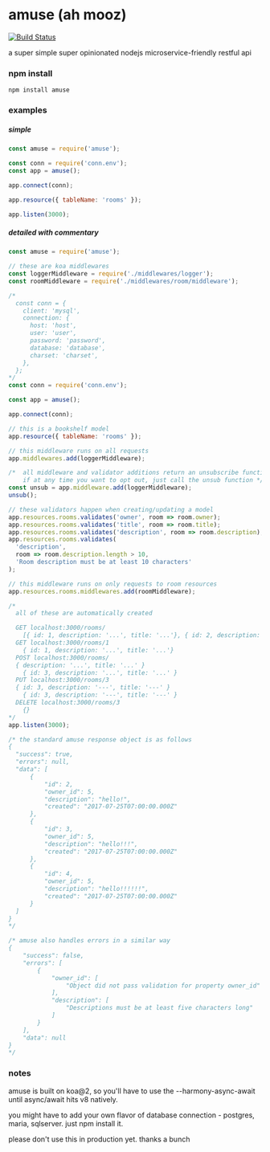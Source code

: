 # amuse (ah mooz)
[![Build Status](https://travis-ci.org/blueseph/amuse.svg?branch=master)](https://travis-ci.org/blueseph/amuse)

a super simple super opinionated nodejs microservice-friendly restful api

### npm install

`npm install amuse`

### examples

##### simple
```js
const amuse = require('amuse');

const conn = require('conn.env');
const app = amuse();

app.connect(conn);

app.resource({ tableName: 'rooms' });

app.listen(3000);
```

##### detailed with commentary
```js
const amuse = require('amuse');

// these are koa middlewares
const loggerMiddleware = require('./middlewares/logger');
const roomMiddleware = require('./middlewares/room/middleware');

/*
  const conn = {
    client: 'mysql',
    connection: {
      host: 'host',
      user: 'user',
      password: 'password',
      database: 'database',
      charset: 'charset',
    },
  };
*/
const conn = require('conn.env');

const app = amuse();

app.connect(conn);

// this is a bookshelf model
app.resource({ tableName: 'rooms' });

// this middleware runs on all requests
app.middlewares.add(loggerMiddleware);

/*  all middleware and validator additions return an unsubscribe function.
    if at any time you want to opt out, just call the unsub function */
const unsub = app.middleware.add(loggerMiddleware);
unsub();

// these validators happen when creating/updating a model
app.resources.rooms.validates('owner', room => room.owner);
app.resources.rooms.validates('title', room => room.title);
app.resources.rooms.validates('description', room => room.description);
app.resources.rooms.validates(
  'description',
  room => room.description.length > 10,
  'Room description must be at least 10 characters'
);

// this middleware runs on only requests to room resources
app.resources.rooms.middlewares.add(roomMiddleware);

/*
  all of these are automatically created

  GET localhost:3000/rooms/
    [{ id: 1, description: '...', title: '...'}, { id: 2, description: '...', title: '...'}]
  GET localhost:3000/rooms/1
    { id: 1, description: '...', title: '...'}
  POST localhost:3000/rooms/
  { description: '...', title: '...' }
    { id: 3, description: '...', title: '...' }
  PUT localhost:3000/rooms/3
  { id: 3, description: '---', title: '---' }
    { id: 3, description: '---', title: '---' }
  DELETE localhost:3000/rooms/3
    {}
*/
app.listen(3000);

/* the standard amuse response object is as follows
{
  "success": true,
  "errors": null,
  "data": [
      {
          "id": 2,
          "owner_id": 5,
          "description": "hello!",
          "created": "2017-07-25T07:00:00.000Z"
      },
      {
          "id": 3,
          "owner_id": 5,
          "description": "hello!!!",
          "created": "2017-07-25T07:00:00.000Z"
      },
      {
          "id": 4,
          "owner_id": 5,
          "description": "hello!!!!!!",
          "created": "2017-07-25T07:00:00.000Z"
      }
  ]
}
*/

/* amuse also handles errors in a similar way
{
    "success": false,
    "errors": [
        {
            "owner_id": [
                "Object did not pass validation for property owner_id"
            ],
            "description": [
                "Descriptions must be at least five characters long"
            ]
        }
    ],
    "data": null
}
*/
```

### notes
amuse is built on koa@2, so you'll have to use the --harmony-async-await until async/await hits v8 natively.

you might have to add your own flavor of database connection - postgres, maria, sqlserver. just npm install it.

please don't use this in production yet. thanks a bunch
